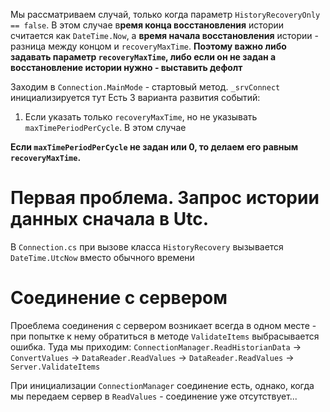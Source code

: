 
Мы рассматриваем случай, только когда параметр `HistoryRecoveryOnly == false`. В этом случае в**ремя конца восстановления** истории считается как `DateTime.Now`, а **время начала восстановления** истории - разница между концом и `recoveryMaxTime`. 
**Поэтому важно либо задавать параметр `recoveryMaxTime`, либо если он не задан а восстановление истории нужно - выставить дефолт**

Заходим в `Connection.MainMode` - стартовый метод. 
`_srvConnect` инициализируется тут
Есть 3 варианта развития событий:
1. Если указать только `recoveryMaxTime`, но не указывать `maxTimePeriodPerCycle`. В этом случае 

**Если `maxTimePeriodPerCycle` не задан или 0, то делаем его равным `recoveryMaxTime`.**
# Первая проблема. Запрос истории данных сначала в Utc.

В `Connection.cs` при вызове класса `HistoryRecovery` вызывается `DateTime.UtcNow` вместо обычного времени

# Соединение с сервером

Проеблема соединения с сервером возникает всегда в одном месте - при попытке к нему обратиться в методе `ValidateItems` выбрасывается ошибка.
Туда мы приходим:
`ConnectionManager.ReadHistorianData` $\rightarrow$  `ConvertValues` $\rightarrow$  `DataReader.ReadValues` $\rightarrow$  `DataReader.ReadValues` $\rightarrow$  `Server.ValidateItems`

При инициализации `ConnectionManager` соединение есть, однако, когда мы передаем сервер в  `ReadValues` - соединение уже отсутствует...